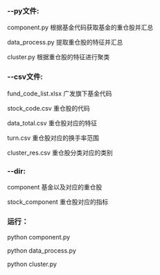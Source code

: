 ### --py文件:

component.py  根据基金代码获取基金的重仓股并汇总

data_process.py 提取重仓股的特征并汇总

cluster.py 根据重仓股的特征进行聚类

### --csv文件:

fund_code_list.xlsx 广发旗下基金代码

stock_code.csv 重仓股的代码

data_total.csv 重仓股对应的特征

turn.csv 重仓股对应的换手率范围

cluster_res.csv 重仓股分类对应的类别

### --dir:

component 基金以及对应的重仓股

stock_component 重仓股对应的指标


### 运行：
python component.py

python data_process.py

python cluster.py
